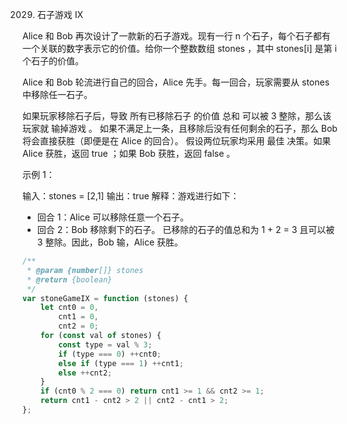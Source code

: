 2029. 石子游戏 IX

Alice 和 Bob 再次设计了一款新的石子游戏。现有一行 n 个石子，每个石子都有一个关联的数字表示它的价值。给你一个整数数组 stones ，其中 stones[i] 是第 i 个石子的价值。

Alice 和 Bob 轮流进行自己的回合，Alice 先手。每一回合，玩家需要从 stones 中移除任一石子。

如果玩家移除石子后，导致 所有已移除石子 的价值 总和 可以被 3 整除，那么该玩家就 输掉游戏 。
如果不满足上一条，且移除后没有任何剩余的石子，那么 Bob 将会直接获胜（即便是在 Alice 的回合）。
假设两位玩家均采用 最佳 决策。如果 Alice 获胜，返回 true ；如果 Bob 获胜，返回 false 。

示例 1：

输入：stones = [2,1]
输出：true
解释：游戏进行如下：

-   回合 1：Alice 可以移除任意一个石子。
-   回合 2：Bob 移除剩下的石子。
    已移除的石子的值总和为 1 + 2 = 3 且可以被 3 整除。因此，Bob 输，Alice 获胜。

```js
/**
 * @param {number[]} stones
 * @return {boolean}
 */
var stoneGameIX = function (stones) {
    let cnt0 = 0,
        cnt1 = 0,
        cnt2 = 0;
    for (const val of stones) {
        const type = val % 3;
        if (type === 0) ++cnt0;
        else if (type === 1) ++cnt1;
        else ++cnt2;
    }
    if (cnt0 % 2 === 0) return cnt1 >= 1 && cnt2 >= 1;
    return cnt1 - cnt2 > 2 || cnt2 - cnt1 > 2;
};
```
